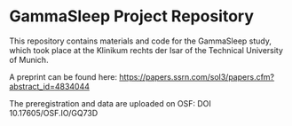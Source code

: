 # GammaSleep Project Repository

This repository contains materials and code for the GammaSleep study, which took place at the Klinikum rechts der Isar of the Technical University of Munich.

A preprint can be found here: https://papers.ssrn.com/sol3/papers.cfm?abstract_id=4834044

The preregistration and data are uploaded on OSF: DOI 10.17605/OSF.IO/GQ73D 

